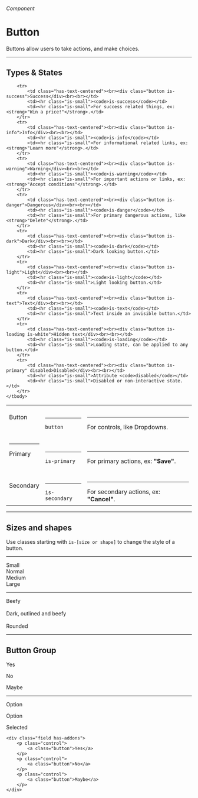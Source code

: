 <h6 class="subtitle is-6 is-uppercase has-text-grey">Component</h6><h1 class="title is-serif is-1 has-text-weight-bold">Button</h1>
<p class="subtitle is-5">
    <span class="has-text-weight-semibold">Buttons</span> allow users to take actions, and make choices.
</p>

<hr class="is-large is-visible">

<h2 class="title is-4">Types & States</h2>

<table class="table is-fullwidth">
    <tbody>
        <tr>
            <td class="has-text-centered"><br><div class="button">Button</div><br><br></td>
            <td><hr class="is-small"><code>button</code></td>
            <td><hr class="is-small">For controls, like Dropdowns.</td>
        </tr>
        <tr>
            <td class="has-text-centered"><hr class="is-smaller"><div class="button is-primary">Primary</div><br><br></td>
            <td><hr class="is-small"><code>is-primary</code></td>
            <td><hr class="is-small">For primary actions, ex: <strong>"Save"</strong>.</td>
        </tr>
        <tr>
            <td class="has-text-centered"><br><div class="button is-secondary">Secondary</div><br><br></td>
            <td><hr class="is-small"><code>is-secondary</code></td>
            <td><hr class="is-small">For secondary actions, ex: <strong>"Cancel"</strong>.</td>
        </tr>
        
        <tr>
            <td class="has-text-centered"><br><div class="button is-success">Success</div><br><br></td>
            <td><hr class="is-small"><code>is-success</code></td>
            <td><hr class="is-small">For success related things, ex: <strong>"Win a price!"</strong>.</td>
        </tr>
        <tr>
            <td class="has-text-centered"><br><div class="button is-info">Info</div><br><br></td>
            <td><hr class="is-small"><code>is-info</code></td>
            <td><hr class="is-small">For informational related links, ex: <strong>"Learn more"</strong>.</td>
        </tr>
        <tr>
            <td class="has-text-centered"><br><div class="button is-warning">Warning</div><br><br></td>
            <td><hr class="is-small"><code>is-warning</code></td>
            <td><hr class="is-small">For important actions or links, ex: <strong>"Accept conditions"</strong>.</td>
        </tr>
        <tr>
            <td class="has-text-centered"><br><div class="button is-danger">Dangerous</div><br><br></td>
            <td><hr class="is-small"><code>is-danger</code></td>
            <td><hr class="is-small">For primary dangerous actions, like <strong>"Delete"</strong>.</td>
        </tr>
        <tr>
            <td class="has-text-centered"><br><div class="button is-dark">Dark</div><br><br></td>
            <td><hr class="is-small"><code>is-dark</code></td>
            <td><hr class="is-small">Dark looking button.</td>
        </tr>
        <tr>
            <td class="has-text-centered"><br><div class="button is-light">Light</div><br><br></td>
            <td><hr class="is-small"><code>is-light</code></td>
            <td><hr class="is-small">Light looking button.</td>
        </tr>
        <tr>
            <td class="has-text-centered"><br><div class="button is-text">Text</div><br><br></td>
            <td><hr class="is-small"><code>is-text</code></td>
            <td><hr class="is-small">Text inside an invisible button.</td>
        </tr>
        <tr>
            <td class="has-text-centered"><br><div class="button is-loading is-white">Hidden text</div><br><br></td>
            <td><hr class="is-small"><code>is-loading</code></td>
            <td><hr class="is-small">Loading state, can be applied to any button.</td>  
        </tr>
        <tr>
            <td class="has-text-centered"><br><div class="button is-primary" disabled>Disabled</div><br><br></td>
            <td><hr class="is-small">Attribute <code>disabled</code></td>
            <td><hr class="is-small">Disabled or non-interactive state.</td>
        </tr>
    </tbody>
</table>

<hr class="is-large is-visible">

<h2 class="title is-4">Sizes and shapes</h2>

Use classes starting with `is-[size or shape]` to change the style of a button.

<hr class="is-small">

<div class="box is-well is-large has-text-centered">
    <div class="level">
        <div class="level-item"><span class="button is-small">Small</span></div>
        <div class="level-item"><span class="button" disabled>Normal</span></div>
        <div class="level-item"><span class="button is-medium">Medium</span></div>
        <div class="level-item"><span class="button is-large">Large</span></div>
    </div>
    <hr class="is-visible">
    <div class="button is-beefy is-black">Beefy</div> &nbsp; 
    <div class="button is-beefy is-outlined is-dark">Dark, outlined and beefy</div> &nbsp; 
    <div class="button is-beefy is-secondary is-rounded">Rounded</div>
</div>

<hr class="is-large is-visible">

<h2 class="title is-4">Button Group</h2>

<div class="box is-well is-marginless is-large">
    <div class="field has-addons">
        <p class="control">
            <a class="button">Yes</a>
        </p>
        <p class="control">
            <a class="button">No</a>
        </p>
        <p class="control">
            <a class="button">Maybe</a>
        </p>
    </div>
    <hr class="is-small">
    <div class="field has-addons">
        <p class="control">
            <a class="button has-text-grey">Option</a>
        </p>
        <p class="control">
            <a class="button has-text-grey">Option</a>
        </p>
        <p class="control">
            <a class="button is-primary">Selected</a>
        </p>
    </div>
</div>

    <div class="field has-addons">
        <p class="control">
            <a class="button">Yes</a>
        </p>
        <p class="control">
            <a class="button">No</a>
        </p>
        <p class="control">
            <a class="button">Maybe</a>
        </p>
    </div>
